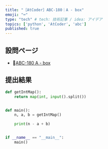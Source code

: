 ```yaml
---
title: "［AtCoder］ABC-180｜A - box"
emoji: "⌨️"
type: "tech" # tech: 技術記事 / idea: アイデア
topics: ['python', 'AtCoder', 'abc']
published: true
---
```


## 設問ページ

- 🔗[ABC-180 A - box](https://atcoder.jp/contests/abc180/tasks/abc180_a)

## 提出結果

```python
def getIntMap():
    return map(int, input().split())


def main():
    n, a, b = getIntMap()

    print(n - a + b)


if __name__ == "__main__":
    main()
```
